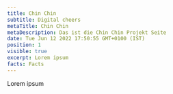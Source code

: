 ```yaml
---
title: Chin Chin
subtitle: Digital cheers
metaTitle: Chin Chin
metaDescription: Das ist die Chin Chin Projekt Seite
date: Tue Jun 12 2022 17:50:55 GMT+0100 (IST)
position: 1
visible: true
excerpt: Lorem ipsum
facts: Facts
---
```


Lorem ipsum
